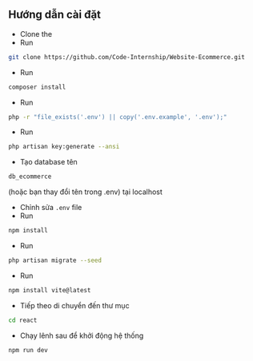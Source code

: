 ## Hướng dẫn cài đặt

- Clone the
- Run
```bash
git clone https://github.com/Code-Internship/Website-Ecommerce.git
```
- Run
```bash
composer install
```
- Run
```bash
php -r "file_exists('.env') || copy('.env.example', '.env');"
```
- Run
```bash
php artisan key:generate --ansi
```
- Tạo database tên
```bash
db_ecommerce
```
(hoặc bạn thay đổi tên trong .env) tại localhost
- Chỉnh sửa `.env` file
- Run
```bash
npm install
```
- Run
```bash
php artisan migrate --seed
```
- Run
```bash
npm install vite@latest
```
- Tiếp theo di chuyển đến thư mục
```bash
cd react
```
- Chạy lênh sau để khởi động hệ thống
```bash
npm run dev
```
